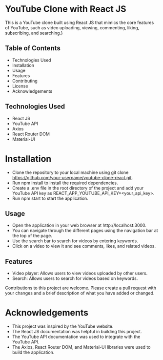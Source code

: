 # YouTube Clone with React JS
This is a YouTube clone built using React JS that mimics the core features of YouTube, such as video uploading, viewing, commenting, liking, subscribing, and searching.}

## Table of Contents
* Technologies Used
* Installation
* Usage
* Features
* Contributing
* License
* Acknowledgements
## Technologies Used
* React JS
* YouTube API
* Axios
* React Router DOM
* Material-UI
# Installation
* Clone the repository to your local machine using git clone https://github.com/your-username/youtube-clone-react.git.
* Run npm install to install the required dependencies.
* Create a .env file in the root directory of the project and add your YouTube API key as REACT_APP_YOUTUBE_API_KEY=<your_api_key>.
* Run npm start to start the application.
## Usage
* Open the application in your web browser at http://localhost:3000.
* You can navigate through the different pages using the navigation bar at the top of the page.
* Use the search bar to search for videos by entering keywords.
* Click on a video to view it and see comments, likes, and related videos.

## Features
* Video player: Allows users to view videos uploaded by other users.
* Search: Allows users to search for videos based on keywords.

Contributions to this project are welcome. Please create a pull request with your changes and a brief description of what you have added or changed.

# Acknowledgements
* This project was inspired by the YouTube website.
* The React JS documentation was helpful in building this project.
* The YouTube API documentation was used to integrate with the YouTube API.
* The Axios, React Router DOM, and Material-UI libraries were used to build the application.
